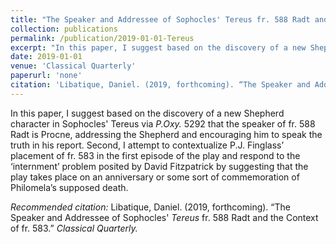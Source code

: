 ```yaml
---
title: "The Speaker and Addressee of Sophocles' Tereus fr. 588 Radt and the Context of fr. 583"
collection: publications
permalink: /publication/2019-01-01-Tereus
excerpt: "In this paper, I suggest based on the discovery of a new Shepherd character in Sophocles' Tereus via P.Oxy. 5292 that the speaker of fr. 588 Radt is Procne, addressing the Shepherd and encouraging him to speak the truth in his report. Second, I attempt to contextualize P.J. Finglass’ placement of fr. 583 in the first episode of the play and respond to the 'internment' problem posited by David Fitzpatrick by suggesting that the play takes place on an anniversary or some sort of commemoration of Philomela’s supposed death."
date: 2019-01-01
venue: 'Classical Quarterly'
paperurl: 'none'
citation: 'Libatique, Daniel. (2019, forthcoming). “The Speaker and Addressee of Sophocles&apos; Tereus fr. 588 Radt and the Context of fr. 583.” Classical Quarterly.'
---
```


In this paper, I suggest based on the discovery of a new Shepherd character in Sophocles' Tereus via *P.Oxy.* 5292 that the speaker of fr. 588 Radt is Procne, addressing the Shepherd and encouraging him to speak the truth in his report. Second, I attempt to contextualize P.J. Finglass’ placement of fr. 583 in the first episode of the play and respond to the ‘internment’ problem posited by David Fitzpatrick by suggesting that the play takes place on an anniversary or some sort of commemoration of Philomela’s supposed death.

*Recommended citation:* Libatique, Daniel. (2019, forthcoming). “The Speaker and Addressee of Sophocles' *Tereus* fr. 588 Radt and the Context of fr. 583.” *Classical Quarterly.*
